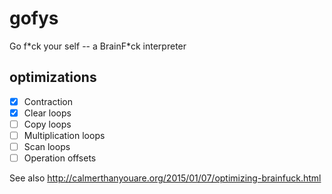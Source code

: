 # gofys
Go f\*ck your self -- a BrainF\*ck interpreter

## optimizations
- [x] Contraction
- [x] Clear loops
- [ ] Copy loops
- [ ] Multiplication loops
- [ ] Scan loops
- [ ] Operation offsets

See also http://calmerthanyouare.org/2015/01/07/optimizing-brainfuck.html
